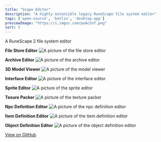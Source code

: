 ```yaml
---
title: "Scape Editor"
description: "A highly extensible legacy RuneScape file system editor"
tags: ['open-source', 'kotlin', 'desktop-app']
previewImage: "https://i.imgur.com/poAcSnf.png"
sort: 5
---
```


A RuneScape 2 file system editor

**File Store Editor**
![A picture of the file store editor](https://i.imgur.com/poAcSnf.png)

**Archive Editor**
![A picture of the archive editor](https://i.imgur.com/pWZRO4g.png)

**3D Model Viewer**
![A picture of the model viewer](https://i.imgur.com/vOzLdVW.gif)

**Interface Editor**
![A picture of the interface editor](https://i.imgur.com/DNkwPVR.gif)

**Sprite Editor**
![A picture of the sprite editor](https://i.imgur.com/aY0Kus4.png)

**Texure Packer**
![A picture of the texture packer](https://i.imgur.com/7I1ud9L.png)

**Npc Definition Editor**
![A picture of the npc definition editor](https://i.imgur.com/hQdDtnE.png)

**Item Definition Editor**
![A picture of the item definition editor](https://i.imgur.com/JzltTX2.png)

**Object Definition Editor**
![A picture of the object definition editor](https://i.imgur.com/IVbVlOv.png)

[View on GitHub](https://github.com/scape-tools/scape-editor)
